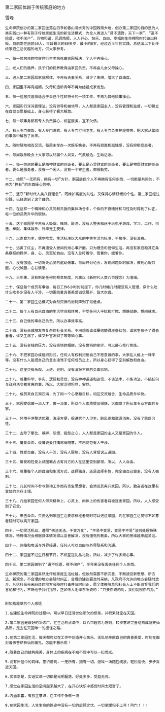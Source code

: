 第二家园优越于传统家庭的地方

雪峰


    生命禅院创办的第二家园坐落在四季如春山清水秀的中国西南大地，创办第二家园的目的是为人类实践出一种有别于传统家庭生活的新生活模式，为全人类进入“贤不遗野，天下一家”，“道不拾遗，夜不闭户”，万物和谐，风调雨顺，人人开心、快乐、自由、幸福的生命禅院时代做出样板。目前常住居民50人，年龄最大的80多岁，最小的8岁，经过近半年的实践，总结出以下比传统家庭生活优越的地方，供大家参考。

    一、每一位居民的吃穿住行生老病死由家园解决，个人不再操心。

    二、老人们的赡养，孩子们的抚养教育由家园负责，不再由儿女父母操心。

    三、进入第二家园后家庭解体，不再有夫妻关系，减少了束缚，增大了自由度。

    四、家园里不再有婚姻，父母和适龄青年不再为结婚成家发愁。

    五、每一位居民选择适合于自己个性和特长的一项工作，不再为其他琐事操心。

    六、家园实行浑沌管理法，没有领导和被领导，人人都是家园主人，没有管理和监督，一切建立在自觉自愿基础上，身心获得了极大解放。

    七、每一项事务都有专人负责操心，相互服务，互不欠债。

    八、有人专门做饭，有人专门洗衣，有人专门打扫卫生，有人专门负责护理等等，把大家从繁琐的事务中解放了出来。

    九、随时随地相互交流，每周末举办一次娱乐晚会，不再有寂寞和孤独感，没有抑郁症患者。

    十、每周娱乐晚会上大家可以尽展个人风采，气氛融洽，生动活泼。

    十一、每一位居民要么是精神财富的创造者，要么是心灵财富的创造者，要么是物质财富的创造者，要么是服务者，没有一个闲人，没有一个寄生者，都很勤劳。

    十二、按照“一无所有，拥有一切”方针，家园居民个人不再拥有任何东西，一切都是共同的，不再为“拥有”的东西操心劳神。

    十三、坚守“新时代人类八百理念”，既维护高度的共性，又保持心情舒畅的个性，第二家园经过实践，已经达到了这个目的。

    十四、在这样一个精神和心灵同频共振的集体场合中，个体的不良嗜好和习性及时得到了纠正，每一位的品质升华的很快。

    十五、这个家园里不再有人吸烟、赌博、醉酒，没有人整天痴迷于玩电子游戏，学习、工作、创造、奉献、集体娱乐、升华是主旋律。

    十六、以素食为主，偶尔吃荤，生活标准以大众的中等生活为标准，不奢侈，没有浪费。

    十七、远离了红尘，不再遭受人世间的烦心事折磨。只为理念和信仰生活。再没有家庭和其它条条框框的羁绊，身、心、灵更加自由，没有人总盯着你、管着你，缠着你。

    十八、没有强迫，一切听凭心灵的驱动做事，每周开讨论会，发现问题及时解决，做到心服口服，心悦诚服，心甘情愿。

    十九、半年来，没有制定任何的规章制度，凡事以《新时代人类八百理念》为准绳。

    二十、保证每个成员有事做，每日工作6小时的前提下，你几时睡几时醒没有人管理，穿什么吃什么吃多少没有人干涉，一切围绕着真善美爱诚信展开，皆大欢喜。

    二十一、第二家园生活模式对自然资源的消耗降到了最低点。

    二十二、每个人有自己自由的生活空间和住房，不受任何人干扰和打搅，想静就静，想闹就闹。

    二十三、自己做的事自己负责，所以办事效率高。

    二十四、没有亲戚朋友等复杂的社会关系。不用想着谁谁要结婚得准备红包，谁家生孩子了得去看看，谁又生病了，谁又升官发财了等等恼心事。

    二十五、没有金钱的压力，没有感情的捆绑，没有世俗的牵绊，可以静心修行修炼。

    二十六、不把家园办成组织形式，任何人有权利拒绝自己不愿意做的事，大家在人格上一律平等，没有什么人能把自己的意志凌驾于任何成员之上，所以身心获得了空前解放和自由。

    二十七、这里只有乐观、上进、光明，没有消极不良的负面影响。

    二十八、尊重科学、事实、逻辑和灵觉，没有神神道道和迷信，不谈法术，不炼功法，不搞任何与政府法令相背离的事，所以，大家活得坦然，安然。

    二十九、成员来自五湖四海，为了同一个心愿和目标，相互交流融合，生命品质升华快。

    三十、家园提倡做一流人才，做一流事，所以个人素质提高很快，大都成了所从事专业方面的专家。

    三十一、环境干净整洁优雅，洗澡方便，很讲究个人卫生，脏乱差和邋遢消失，没有了乖戾习性。

    三十二、去除了攀比、嫉妒、怨恨、抱怨之心，人人都是家园的主人又是家园的仆人。

    三十三、情爱自由，谈情说爱打情骂俏随意，不用防范有人干涉。

    三十四、性爱自由，没有人干涉，没有人限制，没有人背后说三道四。

    三十五、情爱和性爱上试图霸占占有对方的人在这里受到鄙视，所以，人人自由。

    三十六、尊重每个人的自由和生活方式，选择独身，还是选择多性，完全由自己做主，没有人强制。

    三十七、凡长时间不参与劳动工作而有寄生思想者，会劝说其离开家园，所以，勤奋者在这里有富饶的生存土壤。

    三十八、凡给家园任何人带来精神上、心灵上、肉体上的伤害者将被逐出家园，所以，人人感受到了安全。

    三十九、来去自由。只要达到家园生活要求标准者随时可以进驻家园，凡在家园生活觉得不如意者随时可以离开家园。

    四十、一切灵活机动，遵照“佛法无法，千变万化”，“不易中变易，变易中不易”法则处理特殊情况，特殊情况会根据具体情况得以妥善解决，没有僵死的教条，所以大家的思维越来越灵活。

    四十一、网络和电话与外界接通，任何人可以自由与外界联系和沟通。

    四十二、家园里不过生日和节日，不相互送礼品礼物，所以，减少了许多烦心事。

    四十三、第二家园做到了“道不拾遗，夜不闭户”，半年来没有丢失任何个人东西。

    生命禅院的第二家园虽然比传统家庭生活优越，但依然需要不断完善，不断接受新思想、新方法、新观念，不合理的地方会随时纠正，合理的建议要及时采纳，凡政府不允许的地方会随时放弃，凡给社会带来麻烦的地方会随时打击并及时纠正，愿全体禅院草和社会人士不断监督我们的言论和行为，不断给予我们指导，正如伟人毛泽东所说的：“只要你说的对，我们就照你的办。”


    附加紫霞草的个人感悟

    1.在建设生命禅院的过程中，可以早日还清世俗所欠的债务，并积累财宝在天国。

    2.第二家园是最好的冶炼厂，在生活的点滴中，以八百理念为原则，转换意识完善结构成就天仙品质，是去往天国唯一的捷径之路。

    3.在第二家园生活，每天都可以在工作中创造开心快乐，无私地奉献自己的真善美爱，时刻在面对着佛菩萨神仙的面孔，怎能不极乐呢！

    4.随着自己的结构完美，身体上的疾病在不知不觉中可以一扫而光。

    5.没有世俗中的羁绊，意识清明，一无所有，拥有一切，游戏一场随性绽放，轻松愉快，步步靠近天国。

    6.实事求是，实话实说一切都是光明磊落，好处多多，受益无穷。

    7.感觉在家园生活的空间越来越大了，在开心快乐中感觉时间太短暂了。

    8.内涵丰富，有独立意识，在工作中争做一流

    9.在家园生活，人生生命的路途中没有一切的后顾之忧，一切荣耀归于上帝！阿门！！！



